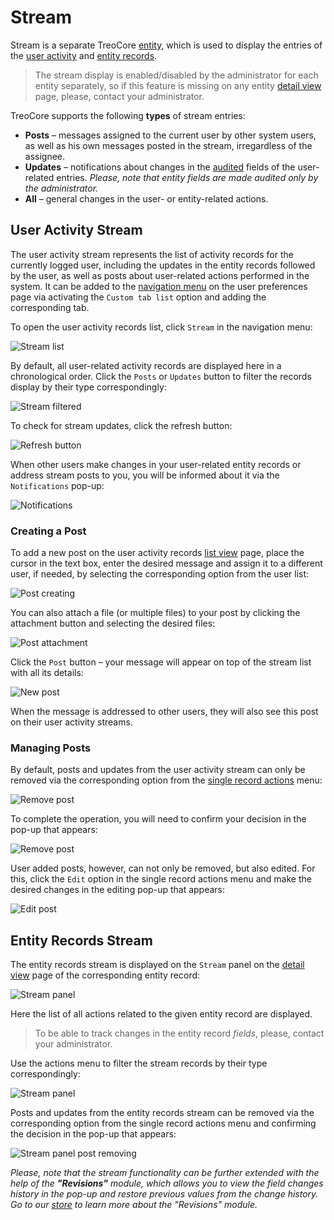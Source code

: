# Stream

Stream is a separate TreoCore [entity](./what-is-treocore.md#concept-of-entity), which is used to display the entries of the [user activity](#user-activity-stream) and [entity records](#entity-records-stream).

> The stream display is enabled/disabled by the administrator for each entity separately, so if this feature is missing on any entity [detail view](./views-and-panels-core.md#detail-view) page, please, contact your administrator.

TreoCore supports the following **types** of stream entries:
- **Posts** – messages assigned to the current user by other system users, as well as his own messages posted in the stream, irregardless of the assignee.
- **Updates** – notifications about changes in the [audited](./what-is-treocore-core.md#concept-of-data-auditing) fields of the user-related entries. *Please, note that entity fields are made audited only by the administrator.*
- **All** – general changes in the user- or entity-related actions.

## User Activity Stream

The user activity stream represents the list of activity records for the currently logged user, including the updates in the entity records followed by the user, as well as posts about user-related actions performed in the system. It can be added to the [navigation menu](./user-interface-core.md#navigation-menu) on the user preferences page via activating the `Custom tab list` option and adding the corresponding tab.

To open the user activity records list, click `Stream` in the navigation menu:

![Stream list](../../_assets/stream/stream-list.jpg)

By default, all user-related activity records are displayed here in a chronological order. Click the `Posts` or `Updates` button to filter the records display by their type correspondingly:

![Stream filtered](../../_assets/stream/stream-filtered.jpg)

To check for stream updates, click the refresh button:

![Refresh button](../../_assets/stream/refresh-button.jpg)

When other users make changes in your user-related entity records or address stream posts to you, you will be informed about it via the `Notifications` pop-up:

![Notifications](../../_assets/stream/notifications.jpg)

### Creating a Post

To add a new post on the user activity records [list view](./views-and-panels-core.md#list-view) page, place the cursor in the text box, enter the desired message and assign it to a different user, if needed, by selecting the corresponding option from the user list:

![Post creating](../../_assets/stream/post-creating.jpg)

You can also attach a file (or multiple files) to your post by clicking the attachment button and selecting the desired files:

![Post attachment](../../_assets/stream/post-attachment.jpg)

Click the `Post` button – your message will appear on top of the stream list with all its details:

![New post](../../_assets/stream/new-post.jpg)

When the message is addressed to other users, they will also see this post on their user activity streams.

### Managing Posts

By default, posts and updates from the user activity stream can only be removed via the corresponding option from the [single record actions](./views-and-panels-core.md#single-record-actions) menu:

![Remove post](../../_assets/stream/remove-post.jpg)

To complete the operation, you will need to confirm your decision in the pop-up that appears:

![Remove post](../../_assets/stream/remove-post-confirmation.jpg)

User added posts, however, can not only be removed, but also edited. For this, click the `Edit` option in the single record actions menu and make the desired changes in the editing pop-up that appears:

![Edit post](../../_assets/stream/stream-post-editing.jpg)

## Entity Records Stream

The entity records stream is displayed on the `Stream` panel on the [detail view](./views-and-panels-core.md#detail-view) page of the corresponding entity record:

![Stream panel](../../_assets/stream/stream-panel.jpg)

Here the list of all actions related to the given entity record are displayed. 

> To be able to track changes in the entity record *fields*, please, contact your administrator.

Use the actions menu to filter the stream records by their type correspondingly:

![Stream panel](../../_assets/stream/stream-panel-filter.jpg)

Posts and updates from the entity records stream can be removed via the corresponding option from the single record actions menu and confirming the decision in the pop-up that appears:

![Stream panel post removing](../../_assets/stream/stream-panel-remove-post.jpg)

*Please, note that the stream functionality can be further extended with the help of the **"Revisions"** module, which allows you to view the field changes history in the pop-up and restore previous values from the change history. Go to our [store](https://treopim.com/store/revisions) to learn more about the "Revisions" module.*



